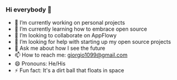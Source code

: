 ### Hi everybody 👋

- 🔭 I’m currently working on personal projects
- 🌱 I’m currently learning how to embrace open source
- 👯 I’m looking to collaborate on AppFlowy
- 🤔 I’m looking for help with starting up my open source projects
- 💬 Ask me about how I see the future
- 📫 How to reach me: giorgio1099@gmail.com
- 😄 Pronouns: He/His
- ⚡ Fun fact: It's a dirt ball that floats in space
